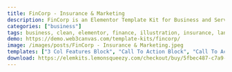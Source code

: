 ```yaml
---
title: FinCorp - Insurance & Marketing
description: FinCorp is an Elementor Template Kit for Business and Services. Its suitable for Insurance, Finance & Marketing, Landing Pages. FinCorp is designed with latest design trends like colorful SVG illustrations.
categories: ["business"]
tags: business, clean, elementor, finance, illustration, insurance, landing, marketing, medical, minimal. ui, product, services, template, template kit
demo: https://demo.web3canvas.com/template-kits/fincorp/
image: /images/posts/FinCorp - Insurance & Marketing.jpeg
templates: ["3 Col Features Block", "Call To Action Block", "Call To Action V2 Block", "Faq Block", "Faq V2 Block", "Footer Block", "Global", "Hero Block", "Hero V2 Block", "Highlights Block", "Home Page", "How It Works Block", "Pricing Block", "Testimonials Block"]
download: https://elemkits.lemonsqueezy.com/checkout/buy/5fbec487-c7a9-494f-82c6-1b5d52cfb527
---
```

